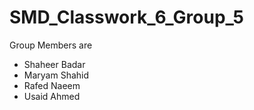 # SMD_Classwork_6_Group_5
Group Members are
- Shaheer Badar
- Maryam Shahid
- Rafed Naeem
- Usaid Ahmed

